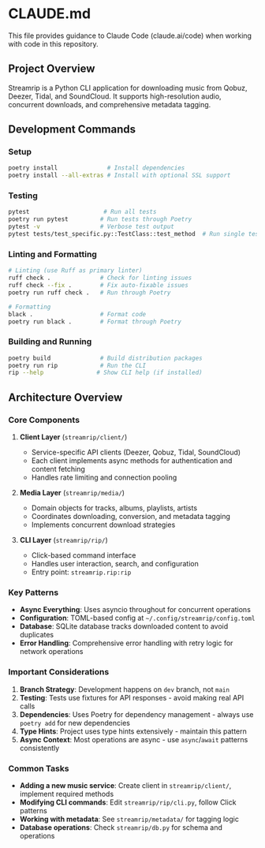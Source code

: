 # CLAUDE.md

This file provides guidance to Claude Code (claude.ai/code) when working with code in this repository.

## Project Overview

Streamrip is a Python CLI application for downloading music from Qobuz, Deezer, Tidal, and SoundCloud. It supports high-resolution audio, concurrent downloads, and comprehensive metadata tagging.

## Development Commands

### Setup
```bash
poetry install              # Install dependencies
poetry install --all-extras # Install with optional SSL support
```

### Testing
```bash
pytest                     # Run all tests
poetry run pytest         # Run tests through Poetry
pytest -v                 # Verbose test output
pytest tests/test_specific.py::TestClass::test_method  # Run single test
```

### Linting and Formatting
```bash
# Linting (use Ruff as primary linter)
ruff check .              # Check for linting issues
ruff check --fix .        # Fix auto-fixable issues
poetry run ruff check .   # Run through Poetry

# Formatting
black .                   # Format code
poetry run black .        # Format through Poetry
```

### Building and Running
```bash
poetry build              # Build distribution packages
poetry run rip            # Run the CLI
rip --help               # Show CLI help (if installed)
```

## Architecture Overview

### Core Components

1. **Client Layer** (`streamrip/client/`)
   - Service-specific API clients (Deezer, Qobuz, Tidal, SoundCloud)
   - Each client implements async methods for authentication and content fetching
   - Handles rate limiting and connection pooling

2. **Media Layer** (`streamrip/media/`)
   - Domain objects for tracks, albums, playlists, artists
   - Coordinates downloading, conversion, and metadata tagging
   - Implements concurrent download strategies

3. **CLI Layer** (`streamrip/rip/`)
   - Click-based command interface
   - Handles user interaction, search, and configuration
   - Entry point: `streamrip.rip:rip`

### Key Patterns

- **Async Everything**: Uses asyncio throughout for concurrent operations
- **Configuration**: TOML-based config at `~/.config/streamrip/config.toml`
- **Database**: SQLite database tracks downloaded content to avoid duplicates
- **Error Handling**: Comprehensive error handling with retry logic for network operations

### Important Considerations

1. **Branch Strategy**: Development happens on `dev` branch, not `main`
2. **Testing**: Tests use fixtures for API responses - avoid making real API calls
3. **Dependencies**: Uses Poetry for dependency management - always use `poetry add` for new dependencies
4. **Type Hints**: Project uses type hints extensively - maintain this pattern
5. **Async Context**: Most operations are async - use `async`/`await` patterns consistently

### Common Tasks

- **Adding a new music service**: Create client in `streamrip/client/`, implement required methods
- **Modifying CLI commands**: Edit `streamrip/rip/cli.py`, follow Click patterns
- **Working with metadata**: See `streamrip/metadata/` for tagging logic
- **Database operations**: Check `streamrip/db.py` for schema and operations